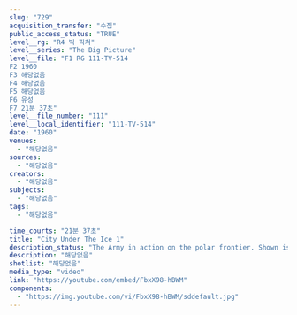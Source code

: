 ```yaml
---
slug: "729"
acquisition_transfer: "수집"
public_access_status: "TRUE"
level__rg: "R4 빅 픽쳐"
level__series: "The Big Picture"
level__file: "F1 RG 111-TV-514
F2 1960
F3 해당없음
F4 해당없음
F5 해당없음
F6 유성
F7 21분 37초"
level__file_number: "111"
level__local_identifier: "111-TV-514"
date: "1960"
venues: 
  - "해당없음"
sources: 
  - "해당없음"
creators: 
  - "해당없음"
subjects: 
  - "해당없음"
tags: 
  - "해당없음"

time_courts: "21분 37초"
title: "City Under The Ice 1"
description_status: "The Army in action on the polar frontier. Shown is the story of Camp Century, a research and development project in Greenland."
description: "해당없음"
shotlist: "해당없음"
media_type: "video"
link: "https://youtube.com/embed/FbxX98-hBWM"
components: 
  - "https://img.youtube.com/vi/FbxX98-hBWM/sddefault.jpg"
---
```

